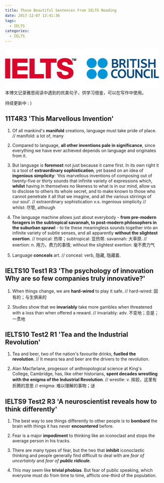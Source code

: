 ```yaml
---
title: Those Beautiful Sentences From IELTS Reading
date: 2017-12-07 13:41:36
tags:
  - IELTS
categories:
  - IELTS
---
```

![](beautifulSentences/ielts.jpg)
本博文记录雅思阅读中遇到的优美句子，供学习借鉴，可以在写作中使用。

持续更新中 : ) <!--more-->

## 11T4R3 'This Marvellous Invention'
1. Of all mankind's <b>manifold</b> creations, language must take pride of place. 
// manifold: a lot of, many

2. Compared to language, <b>all other inventions pale in significance</b>, since everything we have ever achieved depends on language and originates from it.

3. But language is <b>foremost</b> not just because it came first. In its own right it is a tool of <b>extraordinary sophistication</b>, yet based on an idea of <b>ingenious simplicity</b>: 'this marvellous inventions of composing out of twenty-five or thirty sounds that infinite variety of expressions which, <b>whilst</b> having in themselves no likeness to what is in our mind, allow us to disclose to others its whole secret, and to make known to those who cannot penetrate it all that we imagine, and all the various stirrings of our soul'.
// extraordinary sophistication v.s. ingenious simplicity
// whilst: 尽管, although

4. The language machine allows just about everybody - <b>from pre-modern foragers in the subtropical savannah, to post-modern philosophers in the suburban sprawl</b> - to tie these meaningless sounds together into an infinite variety of subtle senses, and all apparently <b>without the slightest exertion</b>.
// tropical: 热带；subtropical: 亚热带. savannah: 大草原.
// exertion: n. 用力，费力的事情; without the slightest exertion: 毫不费力气

5. Language <b>conceals</b> art.
// conceal: verb, 隐藏, 隐藏着.

## IELTS10 Test1 R3 'The psychology of innovation Why are so few companies truly innovative?'
1. When things change, we are <b>hard-wired</b> to play it safe.
// hard-wired: 固有的；与生俱来的

2. Studies show that we <b>invariably</b> take more gambles when threatened with a loss than when offered a reward.
// invariably: adv. 不变地；总是；一贯地

## IELTS10 Test2 R1 'Tea and the Industrial Revolution'
1. Tea and beer, two of the nation's favourite drinks, <b>fuelled the revolution</b>.
// It means tea and beer are the drivers to the revolution. 

2. Alan Macfarlane, progessor of anthropological science at King's College, Cambridge, has, like other historians, <b>spent decades wrestling with the enigma of the Industrial Revolution</b>.
// wrestle: v. 摔跤，这里有折腾的意思
// enigma: 难以理解的事物；谜

## IELTS9 Test2 R3 'A neuroscientist reveals how to think differently'
1. The best way to see things differently to other people is to <b>bombard</b> the brain with things it has never <b>encountered</b> before.

2. Fear is a major <b>impediment</b> to thinking like an iconoclast and stops the average person in his tracks.

3. There are many types of fear, but the two that <b>inhibit</b> iconoclastic thinking and people generally find difficult to deal with are *fear of uncertainty* and *fear of <b>public ridicule</b>*.

4. This may seem like <b>trivial phobias</b>. But fear of public speaking, which everyone must do from time to time, afflicts one-third of the population.


